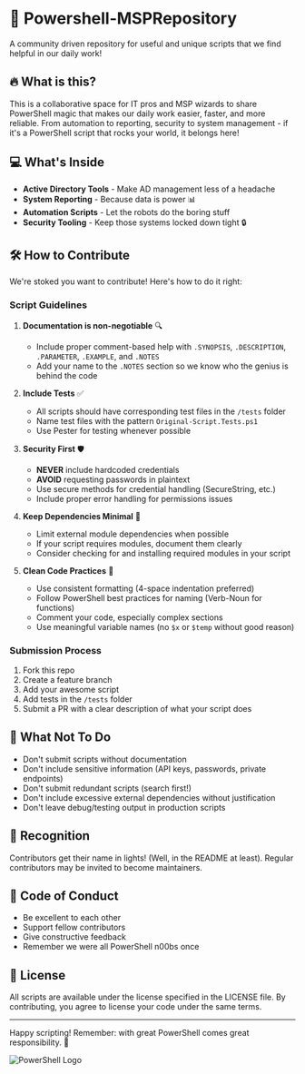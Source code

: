 # 🚀 Powershell-MSPRepository

A community driven repository for useful and unique scripts that we find helpful in our daily work!

## 🔥 What is this?

This is a collaborative space for IT pros and MSP wizards to share PowerShell magic that makes our daily work easier, faster, and more reliable. From automation to reporting, security to system management - if it's a PowerShell script that rocks your world, it belongs here!

## 💻 What's Inside

- **Active Directory Tools** - Make AD management less of a headache
- **System Reporting** - Because data is power 📊
- **Automation Scripts** - Let the robots do the boring stuff
- **Security Tooling** - Keep those systems locked down tight 🔒

## 🛠️ How to Contribute

We're stoked you want to contribute! Here's how to do it right:

### Script Guidelines

1. **Documentation is non-negotiable** 🔍
   - Include proper comment-based help with `.SYNOPSIS`, `.DESCRIPTION`, `.PARAMETER`, `.EXAMPLE`, and `.NOTES`
   - Add your name to the `.NOTES` section so we know who the genius is behind the code

2. **Include Tests** ✅
   - All scripts should have corresponding test files in the `/tests` folder
   - Name test files with the pattern `Original-Script.Tests.ps1`
   - Use Pester for testing whenever possible

3. **Security First** 🛡️
   - **NEVER** include hardcoded credentials
   - **AVOID** requesting passwords in plaintext
   - Use secure methods for credential handling (SecureString, etc.)
   - Include proper error handling for permissions issues

4. **Keep Dependencies Minimal** 🧩
   - Limit external module dependencies when possible
   - If your script requires modules, document them clearly
   - Consider checking for and installing required modules in your script

5. **Clean Code Practices** 🧹
   - Use consistent formatting (4-space indentation preferred)
   - Follow PowerShell best practices for naming (Verb-Noun for functions)
   - Comment your code, especially complex sections
   - Use meaningful variable names (no `$x` or `$temp` without good reason)

### Submission Process

1. Fork this repo
2. Create a feature branch
3. Add your awesome script
4. Add tests in the `/tests` folder
5. Submit a PR with a clear description of what your script does

## 🚫 What Not To Do

- Don't submit scripts without documentation
- Don't include sensitive information (API keys, passwords, private endpoints)
- Don't submit redundant scripts (search first!)
- Don't include excessive external dependencies without justification
- Don't leave debug/testing output in production scripts

## 🌟 Recognition

Contributors get their name in lights! (Well, in the README at least). Regular contributors may be invited to become maintainers.

## 🤝 Code of Conduct

- Be excellent to each other
- Support fellow contributors
- Give constructive feedback
- Remember we were all PowerShell n00bs once

## 📝 License

All scripts are available under the license specified in the LICENSE file. By contributing, you agree to license your code under the same terms.

---

Happy scripting! Remember: with great PowerShell comes great responsibility. 💪

![PowerShell Logo](https://devblogs.microsoft.com/powershell/wp-content/uploads/sites/30/2018/09/Powershell_256.png)

